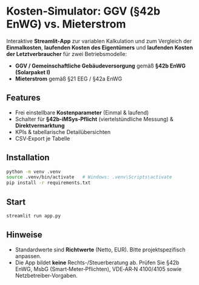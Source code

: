 # Kosten‑Simulator: GGV (§42b EnWG) vs. Mieterstrom

Interaktive **Streamlit‑App** zur variablen Kalkulation und zum Vergleich der **Einmalkosten**, **laufenden Kosten des Eigentümers** und **laufenden Kosten der Letztverbraucher** für zwei Betriebsmodelle:
- **GGV / Gemeinschaftliche Gebäudeversorgung** gemäß **§42b EnWG (Solarpaket I)**
- **Mieterstrom** gemäß §21 EEG / §42a EnWG

## Features
- Frei einstellbare **Kostenparameter** (Einmal & laufend)
- Schalter für **§42b‑iMSys‑Pflicht** (viertelstündliche Messung) & **Direktvermarktung**
- KPIs & tabellarische Detailübersichten
- CSV‑Export je Tabelle

## Installation
```bash
python -m venv .venv
source .venv/bin/activate   # Windows: .venv\Scripts\activate
pip install -r requirements.txt
```

## Start
```bash
streamlit run app.py
```

## Hinweise
- Standardwerte sind **Richtwerte** (Netto, EUR). Bitte projektspezifisch anpassen.
- Die App bildet **keine** Rechts-/Steuerberatung ab. Prüfen Sie §42b EnWG, MsbG (Smart‑Meter‑Pflichten), VDE‑AR‑N 4100/4105 sowie Netzbetreiber‑Vorgaben.
